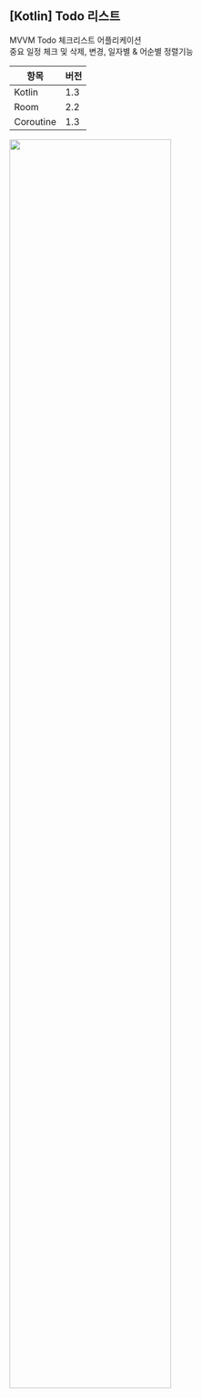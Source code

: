 ## [Kotlin] Todo 리스트

MVVM Todo 체크리스트 어플리케이션    
중요 일정 체크 및 삭제, 변경, 일자별 & 어순별 정렬기능 

| 항목 | 버전 | 
|-----|------|
| Kotlin  | 1.3 |
| Room | 2.2 |
| Coroutine | 1.3 |





<img src="https://user-images.githubusercontent.com/75350289/106438336-bac2fb80-64b9-11eb-8e82-e5d04a3a2fbd.png" Width="75%" height="75%"/>
